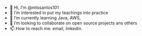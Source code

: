 - 👋 Hi, I’m @mtssantos101
- 👀 I’m interested in put my teachings into practice
- 🌱 I’m currently learning Java, AWS, 
- 💞️ I’m looking to collaborate on open source projects ans others 
- 📫 How to reach me: email, linkedin.
